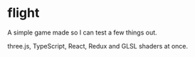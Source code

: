 # flight

A simple game made so I can test a few things out.

three.js, TypeScript, React, Redux and GLSL shaders at once.